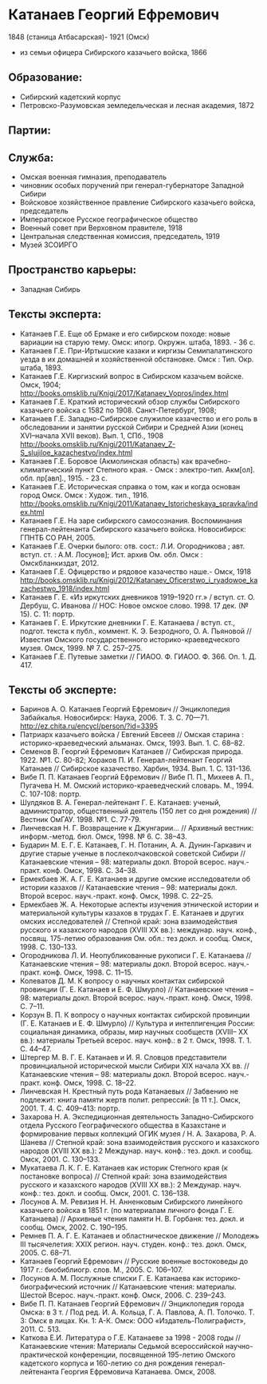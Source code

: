 # Катанаев Георгий Ефремович
1848 (станица Атбасарская)- 1921 (Омск)
* из семьи офицера Сибирского казачьего войска, 1866

## Образование:
* Сибирский кадетский корпус
* Петровско-Разумовская земледельческая и лесная академия, 1872
## Партии:

## Служба:
* Омская военная гимназия, преподаватель
* чиновник особых поручений при генерал-губернаторе Западной Сибири
* Войсковое хозяйственное правление Сибирского казачьего войска, председатель
* Императорское Русское географическое общество
* Военный совет при Верховном правителе, 1918
* Центральная следственная комиссия, председатель, 1919 
* Музей ЗСОИРГО

## Пространство карьеры:
* Западная Сибирь
## Тексты эксперта:
* Катанаев Г.Е. Еще об Ермаке и его сибирском походе: новые вариации на старую тему. Омск: ипогр. Окружн. штаба, 1893. - 36 с.
* Катанаев Г.Е. При-Иртышские казаки и киргизы Семипалатинского уезда в их домашней и хозяйственной обстановке. Омск : Тип. Окр. штаба, 1893.
* Катанаев Г.Е. Киргизский вопрос в Сибирском казачьем войске. Омск, 1904; http://books.omsklib.ru/Knigi/2017/Katanaev_Vopros/index.html
* Катанаев Г.Е. Краткий исторический обзор службы Сибирского казачьего войска с 1582 по 1908. Санкт-Петербург, 1908;
* Катанаев Г.Е. Западно-Сибирское служилое казачество и его роль в обследовании и занятии русской Сибири и Средней Азии (конец XVI–начала XVII веков). Вып. 1, СПб., 1908 http://books.omsklib.ru/Knigi/2011/Katanaev_Z-S_slujiloe_kazachestvo/index.html 
* Катанаев Г.Е. Боровое (Акмолинская область) как врачебно-климатический пункт Степного края. - Омск : электро-тип. Акм[ол]. обл. пр[авл]., 1915. - 23 с.
* Катанаев Г.Е. Историческая справка о том, как и когда основан город Омск. Омск : Худож. тип., 1916. http://books.omsklib.ru/Knigi/2011/Katanaev_Istoricheskaya_spravka/index.html
* Катанаев Г.Е. На заре сибирского самосознания. Воспоминания генерал-лейтенанта Сибирского казачьего войска. Новосибирск: ГПНТБ СО РАН, 2005.
* Катанаев Г.Е. Очерки былого: отв. сост.: Л.И. Огородникова ; авт. вступ. ст. : А.М. Лосунов]; Ист. архив Ом. обл. Омск : Омскбланкиздат, 2012.
* Катанаев Г.Е. Офицерство и рядовое казачество наше.- Омск, 1918 http://books.omsklib.ru/Knigi/2012/Katanaev_Oficerstwo_i_ryadowoe_kazachestwo_1918/index.html
* Катанаев Г. Е. «Из иркутских дневников 1919–1920 гг.» / вступ. ст. О. Дербуш, С. Иванова // НОС: Новое омское слово. 1998. 17 дек. (№ 15). С. 11: портр. 
* Катанаев Г. Е. Иркутские дневники Г. Е. Катанаева / вступ. ст., подгот. текста к публ., коммент. К. Э. Безродного, О. А. Пьяновой // Известия Омского государственного историко-краеведческого музея. Омск, 1999. № 7. С. 257–275. 
* Катанаев Г.Е. Путевые заметки // ГИАОО. Ф. ГИАОО. Ф. 366. Оп. 1. Д. 417.

## Тексты об эксперте:
* Баринов А. О. Катанаев Георгий Ефремович // Энциклопедия Забайкалья. Новосибирск: Наука, 2006. Т. 3. С. 70—71. http://ez.chita.ru/encycl/person/?id=3395
* Патриарх казачьего войска / Евгений Евсеев // Омская старина : историко-краеведческий альманах. Омск, 1993. Вып. 1. С. 68–82.
* Семенов В. Георгий Ефремович Катанаев // Сибирская природа. 1922. №1. С. 80-82; Хораков П. И. Генерал-лейтенант Георгий Катанаев // Сибирское казачество. Харбин, 1934. Вып. 1. С. 131-136. 
* Вибе П. П. Катанаев Георгий Ефремович // Вибе П. П., Михеев А. П., Пугачева Н. М. Омский историко-краеведческий словарь.  М., 1994. С. 107-108: портр.
* Шулдяков В. А. Генерал-лейтенант Г. Е. Катанаев: ученый, администратор, общественный деятель (150 лет со дня рождения) // Вестник ОмГАУ. 1998. №1. С. 77-79.
* Линчевская Н. Г. Возвращение к Джунгарии… // Архивный вестник: информ.-метод. бюл. Омск, 1998. № 6. С. 38–43. 
* Бударин М. Е. Г. Е. Катанаев, Г. Н. Потанин, А. А. Дунин-Гаркавич и другие старые ученые в послеколчаковской советской Сибири // Катанаевские чтения – 98: материалы докл. Второй всерос. науч.-практ. конф. Омск, 1998. С. 34–38.
* Ермекбаев Ж. А. Г. Е. Катанаев и другие омские исследователи об истории казахов // Катанаевские чтения – 98: материалы докл. Второй всерос. науч.-практ. конф. Омск, 1998. С. 22–25. 
* Ермекбаев Ж. А. Некоторые аспекты изучения этнической истории и материальной культуры казахов в трудах Г. Е. Катанаев и других омских исследователей // Степной край: зона взаимодействия русского и казахского народов (XVIII XX вв.): междунар. науч. конф., посвящ. 175-летию образования Ом. обл.: тез докл. и сообщ. Омск, 1998. С. 130–133. 
* Огородникова Л. И. Неопубликованные рукописи Г. Е. Катанаева // Катанаевские чтения – 98: материалы докл. Второй всерос. науч.- практ. конф. Омск, 1998. С. 11–15. 
* Колеватов Д. М. К вопросу о научных контактах сибирской провинции (Г. Е. Катанаев и Е. Ф. Шмурло) // Катанаевские чтения – 98: материалы докл. Второй всерос. науч.-практ. конф. Омск, 1998. С. 7–11. 
* Корзун В. П. К вопросу о научных контактах сибирской провинции (Г. Е. Катанаев и Е. Ф. Шмурло) // Культура и интеллигенция России: социальная динамика, образы, мир научных сообществ (XVIII– XX вв.): материалы Третьей всерос. науч. конф.: в 2 т. Омск, 1998. Т. 1. С. 44–47. 
* Штергер М. В. Г. Е. Катанаев и И. Я. Словцов представители провинциальной исторической мысли Сибири XIX начала XX вв. // Катанаевские чтения – 98: материалы докл. Второй всерос. науч.-практ. конф. Омск, 1998. С. 18–22. 
* Линчевская Н. Крестный путь рода Катанаевых // Забвению не подлежит: книга памяти жертв полит. репрессий: [в 11 т.]. Омск, 2001. Т. 4. С. 409–413: портр. 
* Захарова Н. А. Экспедиционная деятельность Западно-Сибирского отдела Русского Географического общества в Казахстане и формирование первых коллекций ОГИК музея / Н. А. Захарова, Р. А. Шанева // Степной край: зона взаимодействия русского и казахского народов (XVIII XX вв.): 2 Междунар. науч. конф.: тез. докл. и сообщ. Омск, 2001. С. 130–133. 
* Мукатаева Л. К. Г. Е. Катанаев как историк Степного края (к постановке вопроса) // Степной край: зона взаимодействия русского и казахского народов (XVIII XX вв.): 2 Междунар. науч. конф.: тез. докл. и сообщ. Омск, 2001. С. 136–138. 
* Лосунов А. М. Ревизия Н. Н. Анненковым Сибирского линейного казачьего войска в 1851 г. (по материалам личного фонда Г. Е. Катанаева) // Архивные чтения памяти Н. В. Горбаня: тез. докл. и сообщ. Омск, 2002. С. 190–195. 
* Ремнев П. А. Г. Е. Катанаев и областническое движение // Молодежь III тысячелетия: XXIX регион. науч. студен. конф.: тез. докл. Омск, 2005. С. 68–71.
* Катанаев Георгий Ефремович // Русские военные востоковеды до 1917 г.: биобиблиогр. слов. М., 2005. С. 106–107. 
* Лосунов А. М. Послужные списки Г. Е. Катанаева как историко-биографический источник // Катанаевские чтения: материалы. Шестой Всерос. науч.-практ. конф. Омск, 2006. С. 239–243. 
* Вибе П. П. Катанаев Георгий Ефремович // Энциклопедия города Омска: в 3 т. / Под ред. И. А. Кольца, Г. А. Павлова, А. П. Толочко. Т. 3: Омск в лицах. Кн. 1: А-К. Омск: ООО «Издатель-Полиграфист», 2011. С. 513.
* Каткова Е.И. Литература о Г.Е. Катанаеве за 1998 - 2008 годы // Катанаевские чтения: Материалы Седьмой всероссийской научно-практической конференции, посвященной 195-летию Омского кадетского корпуса и 160-летию со дня рождения генерал-лейтенанта Георгия Ефремовича Катанаева. Омск, 2008. 
